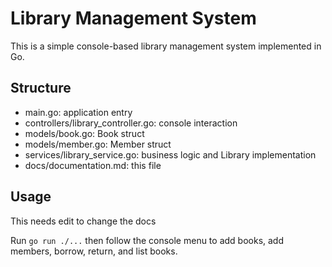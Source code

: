 # Library Management System


This is a simple console-based library management system implemented in Go.


## Structure


- main.go: application entry
- controllers/library_controller.go: console interaction
- models/book.go: Book struct
- models/member.go: Member struct
- services/library_service.go: business logic and Library implementation
- docs/documentation.md: this file


## Usage

This needs edit to change the docs 

Run `go run ./...` then follow the console menu to add books, add members, borrow, return, and list books.
